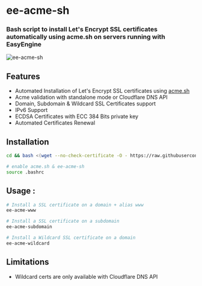 # ee-acme-sh

### Bash script to install Let's Encrypt SSL certificates automatically using acme.sh on servers running with EasyEngine

![ee-acme-sh](https://raw.githubusercontent.com/VirtuBox/ee-acme-sh/master/ee-acme.png)

## Features

-   Automated Installation of Let's Encrypt SSL certificates using [acme.sh](http://acme.sh)
-   Acme validation with standalone mode or Cloudflare DNS API
-   Domain, Subdomain & Wildcard SSL Certificates support
-   IPv6 Support
-   ECDSA Certificates with ECC 384 Bits private key
-   Automated Certificates Renewal


## Installation

```bash
cd && bash <(wget --no-check-certificate -O - https://raw.githubusercontent.com/VirtuBox/ee-acme-sh/master/install.sh)

# enable acme.sh & ee-acme-sh
source .bashrc
```

## Usage :

```bash
# Install a SSL certificate on a domain + alias www
ee-acme-www

# Install a SSL certificate on a subdomain 
ee-acme-subdomain 

# Install a Wildcard SSL certificate on a domain 
ee-acme-wildcard 
```

## Limitations

-   Wildcard certs are only available with Cloudflare DNS API 
 
